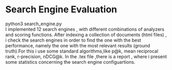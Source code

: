 # Search Engine Evaluation
python3 search_engine.py \
I implemented 12 search engines , with different combinations of analyzers and scoring functions.
After indexing a collection of documents (html files) , i check the search engines in order to find the one with the best performance,
namely the one with the most relevant results (ground truth).For this i use some standard algorithms,like p@k, mean reciprocal rank, r-precision, nDCG@k.
In the .tex file ,there is a report , where i present some statistics concerning the search engine configuartions.
